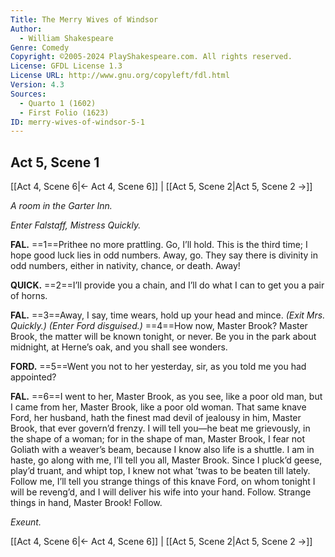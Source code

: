 ```yaml
---
Title: The Merry Wives of Windsor
Author: 
  - William Shakespeare
Genre: Comedy
Copyright: ©2005-2024 PlayShakespeare.com. All rights reserved.
License: GFDL License 1.3
License URL: http://www.gnu.org/copyleft/fdl.html
Version: 4.3
Sources:
  - Quarto 1 (1602)
  - First Folio (1623)
ID: merry-wives-of-windsor-5-1
---
```


## Act 5, Scene 1
[[Act 4, Scene 6|← Act 4, Scene 6]] | [[Act 5, Scene 2|Act 5, Scene 2 →]]

*A room in the Garter Inn.*

*Enter Falstaff, Mistress Quickly.*

**FAL.**
==1==Prithee no more prattling. Go, I’ll hold. This is the third time; I hope good luck lies in odd numbers. Away, go. They say there is divinity in odd numbers, either in nativity, chance, or death. Away!

**QUICK.**
==2==I’ll provide you a chain, and I’ll do what I can to get you a pair of horns.

**FAL.**
==3==Away, I say, time wears, hold up your head and mince.
*(Exit Mrs. Quickly.)*
*(Enter Ford disguised.)*
==4==How now, Master Brook? Master Brook, the matter will be known tonight, or never. Be you in the park about midnight, at Herne’s oak, and you shall see wonders.

**FORD.**
==5==Went you not to her yesterday, sir, as you told me you had appointed?

**FAL.**
==6==I went to her, Master Brook, as you see, like a poor old man, but I came from her, Master Brook, like a poor old woman. That same knave Ford, her husband, hath the finest mad devil of jealousy in him, Master Brook, that ever govern’d frenzy. I will tell you—he beat me grievously, in the shape of a woman; for in the shape of man, Master Brook, I fear not Goliath with a weaver’s beam, because I know also life is a shuttle. I am in haste, go along with me, I’ll tell you all, Master Brook. Since I pluck’d geese, play’d truant, and whipt top, I knew not what ’twas to be beaten till lately. Follow me, I’ll tell you strange things of this knave Ford, on whom tonight I will be reveng’d, and I will deliver his wife into your hand. Follow. Strange things in hand, Master Brook! Follow.

*Exeunt.*

[[Act 4, Scene 6|← Act 4, Scene 6]] | [[Act 5, Scene 2|Act 5, Scene 2 →]]